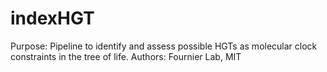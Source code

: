 # indexHGT
Purpose: Pipeline to identify and assess possible HGTs as molecular clock constraints in the tree of life.
Authors: Fournier Lab, MIT